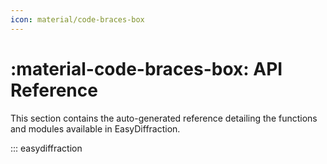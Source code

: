 ```yaml
---
icon: material/code-braces-box
---
```


# :material-code-braces-box: API Reference

This section contains the auto-generated reference detailing the functions and
modules available in EasyDiffraction.

::: easydiffraction

